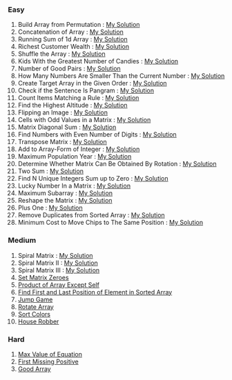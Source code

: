 ### Easy
1. Build Array from Permutation : [My Solution](https://leetcode.com/problems/build-array-from-permutation/submissions/1576848214)  
2. Concatenation of Array : [My Solution](https://leetcode.com/problems/concatenation-of-array/submissions/1576857660)  
3. Running Sum of 1d Array : [My Solution](https://leetcode.com/problems/running-sum-of-1d-array/submissions/1576861754)  
4. Richest Customer Wealth : [My Solution](https://leetcode.com/problems/richest-customer-wealth/submissions/1576870969)  
5. Shuffle the Array : [My Solution](https://leetcode.com/problems/shuffle-the-array/submissions/1576894401)  
6. Kids With the Greatest Number of Candies : [My Solution](https://leetcode.com/problems/kids-with-the-greatest-number-of-candies/submissions/1576914254)  
7. Number of Good Pairs : [My Solution](https://leetcode.com/problems/number-of-good-pairs/submissions/1576989591)  
8. How Many Numbers Are Smaller Than the Current Number : [My Solution](https://leetcode.com/problems/how-many-numbers-are-smaller-than-the-current-number/submissions/1576995104)  
9. Create Target Array in the Given Order : [My Solution](https://leetcode.com/problems/create-target-array-in-the-given-order/submissions/1578024588)  
10. Check if the Sentence Is Pangram : [My Solution](https://leetcode.com/problems/check-if-the-sentence-is-pangram/submissions/1578130972)  
11. Count Items Matching a Rule : [My Solution](https://leetcode.com/problems/count-items-matching-a-rule/submissions/1578152307)  
12. Find the Highest Altitude : [My Solution](https://leetcode.com/problems/find-the-highest-altitude/submissions/1578172703)  
13. Flipping an Image : [My Solution](https://leetcode.com/problems/flipping-an-image/submissions/1578198049)
14. Cells with Odd Values in a Matrix : [My Solution](https://leetcode.com/problems/cells-with-odd-values-in-a-matrix/submissions/1623742300/)
15. Matrix Diagonal Sum : [My Solution](https://leetcode.com/problems/matrix-diagonal-sum/submissions/1628858439/)
16. Find Numbers with Even Number of Digits : [My Solution](https://leetcode.com/problems/find-numbers-with-even-number-of-digits/submissions/1629489360/)
17. Transpose Matrix : [My Solution](https://leetcode.com/problems/transpose-matrix/submissions/1629504908/)
18. Add to Array-Form of Integer : [My Solution](https://leetcode.com/problems/add-to-array-form-of-integer/submissions/1630151403/)
19. Maximum Population Year : [My Solution](https://leetcode.com/problems/maximum-population-year/submissions/1632094403/)
20. Determine Whether Matrix Can Be Obtained By Rotation : [My Solution](https://leetcode.com/problems/determine-whether-matrix-can-be-obtained-by-rotation/submissions/1632175477/)
21. Two Sum : [My Solution](https://leetcode.com/problems/two-sum/submissions/1634688399/)
22. Find N Unique Integers Sum up to Zero : [My Solution](https://leetcode.com/problems/find-n-unique-integers-sum-up-to-zero/submissions/1636114236/)
23. Lucky Number In a Matrix : [My Solution](https://leetcode.com/problems/lucky-numbers-in-a-matrix/submissions/1636158126/)
24. Maximum Subarray : [My Solution](https://leetcode.com/problems/maximum-subarray/submissions/1637305164/)
25. Reshape the Matrix : [My Solution](https://leetcode.com/problems/reshape-the-matrix/submissions/1637335953/)
26. Plus One : [My Solution](https://leetcode.com/problems/plus-one/submissions/1638206723/)
27. Remove Duplicates from Sorted Array : [My Solution](https://leetcode.com/problems/remove-duplicates-from-sorted-array/submissions/1638218001/)
28. Minimum Cost to Move Chips to The Same Position : [My Solution](https://leetcode.com/problems/minimum-cost-to-move-chips-to-the-same-position/submissions/1638228799/)

### Medium
1. Spiral Matrix : [My Solution](https://leetcode.com/problems/spiral-matrix/submissions/1639607528/)
2. Spiral Matrix II : [My Solution](https://leetcode.com/problems/spiral-matrix-ii/submissions/1642281504/)
3. Spiral Matrix III : [My Solution](https://leetcode.com/problems/spiral-matrix-iii/submissions/1659131466/)
4. [Set Matrix Zeroes](https://leetcode.com/problems/set-matrix-zeroes/)
5. [Product of Array Except Self](https://leetcode.com/problems/product-of-array-except-self/)
6. [Find First and Last Position of Element in Sorted Array](https://leetcode.com/problems/find-first-and-last-position-of-element-in-sorted-array/)
7. [Jump Game](https://leetcode.com/problems/jump-game/)
8. [Rotate Array](https://leetcode.com/problems/rotate-array/)
9. [Sort Colors](https://leetcode.com/problems/sort-colors/)
10. [House Robber](https://leetcode.com/problems/house-robber/)

### Hard
1. [Max Value of Equation](https://leetcode.com/problems/max-value-of-equation/)
2. [First Missing Positive](https://leetcode.com/problems/first-missing-positive/)
3. [Good Array](https://leetcode.com/problems/check-if-it-is-a-good-array/)